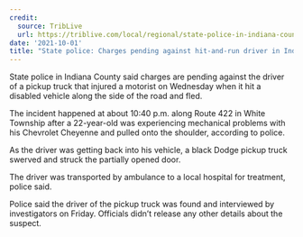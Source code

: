 ```yaml
---
credit:
  source: TribLive
  url: https://triblive.com/local/regional/state-police-in-indiana-county-seek-tips-on-driver-who-fled-after-hitting-disabled-vehicle/
date: '2021-10-01'
title: "State police: Charges pending against hit-and-run driver in Indiana County"
---
```

State police in Indiana County said charges are pending against the driver of a pickup truck that injured a motorist on Wednesday when it hit a disabled vehicle along the side of the road and fled.

The incident happened at about 10:40 p.m. along Route 422 in White Township after a 22-year-old was experiencing mechanical problems with his Chevrolet Cheyenne and pulled onto the shoulder, according to police.

As the driver was getting back into his vehicle, a black Dodge pickup truck swerved and struck the partially opened door.

The driver was transported by ambulance to a local hospital for treatment, police said.

Police said the driver of the pickup truck was found and interviewed by investigators on Friday. Officials didn’t release any other details about the suspect.
